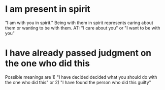 # I am present in spirit

"I am with you in spirit." Being with them in spirit represents caring about them or wanting to be with them. AT: "I care about you" or "I want to be with you"

# I have already passed judgment on the one who did this

Possible meanings are 1) "I have decided decided what you should do with the one who did this" or 2) "I have found the person who did this guilty"

